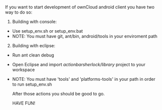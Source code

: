   
  If you want to start development of ownCloud android client you have two way to do so:

  1. Building with console:

  -  Use setup_env.sh or setup_env.bat
  -  NOTE: You must have git, ant/bin, android/tools in your enviroment path
  
  2. Building with eclipse:

  -  Run ant clean debug
  -  Open Eclipse and import *actionbarsherlock/library* project to your workspace
  -  NOTE: You must have 'tools' and 'platforms-tools' in your path in order to run setup_env.sh 

	 After those actions you should be good to go.

	 HAVE FUN!







